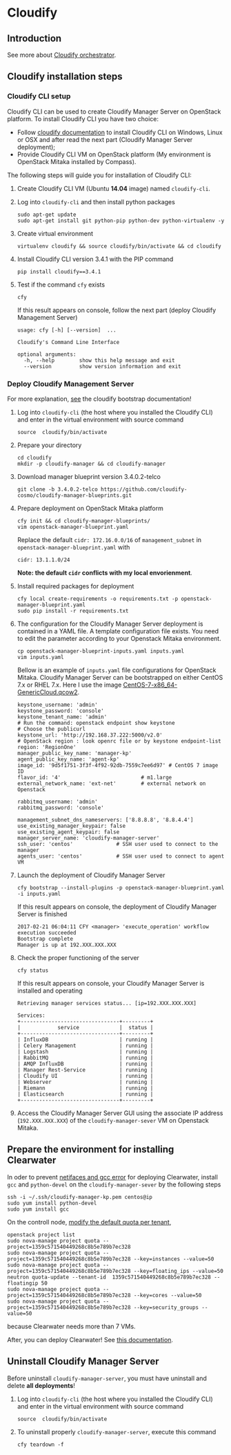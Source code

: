 # Cloudify

## Introduction

See more about [Cloudify orchestrator](http://getcloudify.org/cloud_orchestration_cloud_automation.html).


## Cloudify installation steps

### Cloudify CLI setup

Cloudify CLI can be used to create Cloudify Manager Server on OpenStack platform. To install Cloudify CLI you have two choice:

* Follow [cloudify documentation](http://docs.getcloudify.org/3.4.0/intro/installation/) to install Cloudify CLI on Windows, Linux or OSX and after read the next part (Cloudify Manager Server deployment);
* Provide Cloudify CLI VM on OpenStack platform (My environment is OpenStack Mitaka installed by Compass).

The following steps will guide you for installation of Cloudify CLI:

1. Create Cloudify CLI VM (Ubuntu **14.04** image) named `cloudify-cli`.
1. Log into `cloudify-cli` and then install python packages

   ```shell
   sudo apt-get update
   sudo apt-get install git python-pip python-dev python-virtualenv -y
   ```
1. Create virtual environment

   ```shell
   virtualenv cloudify && source cloudify/bin/activate && cd cloudify
   ```
1. Install Cloudify CLI version 3.4.1 with the PIP command <br>

   ```shell
   pip install cloudify==3.4.1
   ```
1. Test if the command `cfy` exists <br>

   ```
   cfy
   ```
   If this result appears on console, follow the next part (deploy Cloudify Management Server) <br>

   ```
   usage: cfy [-h] [--version]  ...

   Cloudify's Command Line Interface

   optional arguments:
     -h, --help        show this help message and exit
     --version         show version information and exit
   ```


### Deploy Cloudify Management Server

For more explanation, [see](http://docs.getcloudify.org/3.4.0/manager/bootstrapping/) the cloudify bootstrap documentation!

1. Log into `cloudify-cli` (the host where you installed the Cloudify CLI) and enter in the virtual environment with source command <br>

   ```shell
   source  cloudify/bin/activate
   ```
1. Prepare your directory <br>

   ```shell
   cd cloudify
   mkdir -p cloudify-manager && cd cloudify-manager
   ```
1. Download manager blueprint version 3.4.0.2-telco <br>

   ```shell
   git clone -b 3.4.0.2-telco https://github.com/cloudify-cosmo/cloudify-manager-blueprints.git
   ```
1. Prepare deployment on OpenStack Mitaka platform <br>

   ```shell
   cfy init && cd cloudify-manager-blueprints/
   vim openstack-manager-blueprint.yaml
   ```
   Replace the default `cidr: 172.16.0.0/16` of `management_subnet` in `openstack-manager-blueprint.yaml` with

   ```
   cidr: 13.1.1.0/24
   ```
   **Note: the default `cidr` conflicts with my local envorienment**.
1. Install required packages for deployment <br>

   ``` shell
   cfy local create-requirements -o requirements.txt -p openstack-manager-blueprint.yaml
   sudo pip install -r requirements.txt
   ```
1. The configuration for the Cloudify Manager Server deployment is contained in a YAML file. A template configuration file exists. You need to edit the parameter according to your Openstack Mitaka environment. <br>

   ```
   cp openstack-manager-blueprint-inputs.yaml inputs.yaml
   vim inputs.yaml
   ```
   Bellow is an example of `inputs.yaml` file configurations for OpenStack Mitaka. Cloudify Manager Server can be bootstrapped on either CentOS 7.x or RHEL 7.x. Here I use the image [CentOS-7-x86_64-GenericCloud.qcow2](https://cloud.centos.org/centos/7/images/CentOS-7-x86_64-GenericCloud.qcow2).

   ```
   keystone_username: 'admin'
   keystone_password: 'console'
   keystone_tenant_name: 'admin'
   # Run the command: openstack endpoint show keystone
   # Choose the publicurl
   keystone_url: 'http://192.168.37.222:5000/v2.0'
   # OpenStack region : look openrc file or by keystone endpoint-list
   region: 'RegionOne'
   manager_public_key_name: 'manager-kp'
   agent_public_key_name: 'agent-kp'
   image_id: '9d5f1751-3f3f-4f92-92db-7559c7ee6d97' # CentOS 7 image ID
   flavor_id: '4'                          # m1.large
   external_network_name: 'ext-net'        # external network on Openstack

   rabbitmq_username: 'admin'
   rabbitmq_password: 'console'

   management_subnet_dns_nameservers: ['8.8.8.8', '8.8.4.4']
   use_existing_manager_keypair: false
   use_existing_agent_keypair: false
   manager_server_name: 'cloudify-manager-server'
   ssh_user: 'centos'              # SSH user used to connect to the manager
   agents_user: 'centos'           # SSH user used to connect to agent VM
   ```
1. Launch the deployment of Cloudify Manager Server <br>

   ```shell
   cfy bootstrap --install-plugins -p openstack-manager-blueprint.yaml -i inputs.yaml
   ```
   If this result appears on console, the deployment of Cloudify Manager Server is finished <br>

   ```
   2017-02-21 06:04:11 CFY <manager> 'execute_operation' workflow execution succeeded
   Bootstrap complete
   Manager is up at 192.XXX.XXX.XXX
   ```
1. Check the proper functioning of the server <br>

   ```
   cfy status
   ```
   If this result appears on console, your Cloudify Manager Server is installed and operating <br>

   ```
   Retrieving manager services status... [ip=192.XXX.XXX.XXX]

   Services:
   +--------------------------------+---------+
   |            service             |  status |
   +--------------------------------+---------+
   | InfluxDB                       | running |
   | Celery Management              | running |
   | Logstash                       | running |
   | RabbitMQ                       | running |
   | AMQP InfluxDB                  | running |
   | Manager Rest-Service           | running |
   | Cloudify UI                    | running |
   | Webserver                      | running |
   | Riemann                        | running |
   | Elasticsearch                  | running |
   +--------------------------------+---------+
   ```
1. Access the Cloudify Manager Server GUI using the associate IP address (`192.XXX.XXX.XXX`) of the `cloudify-manager-sever` VM on Openstack Mitaka.


## Prepare the environment for installing Clearwater

In oder to prevent [netifaces and gcc error](https://groups.google.com/forum/#!topic/cloudify-users/xymyZ362zvQ) for
deploying Clearwater, install `gcc` and `python-devel` on the `cloudify-manager-sever` by the following steps

```shell
ssh -i ~/.ssh/cloudify-manager-kp.pem centos@ip
sudo yum install python-devel
sudo yum install gcc
```

On the controll node, [modify the default quota per tenant](http://www.sebastien-han.fr/blog/2012/09/19/openstack-play-with-quota/),

```shell
openstack project list
sudo nova-manage project quota --project=1359c571540449268c8b5e789b7ec328
sudo nova-manage project quota --project=1359c571540449268c8b5e789b7ec328 --key=instances --value=50
sudo nova-manage project quota --project=1359c571540449268c8b5e789b7ec328 --key=floating_ips --value=50
neutron quota-update --tenant-id  1359c571540449268c8b5e789b7ec328 --floatingip 50
sudo nova-manage project quota --project=1359c571540449268c8b5e789b7ec328 --key=cores --value=50
sudo nova-manage project quota --project=1359c571540449268c8b5e789b7ec328 --key=security_groups --value=50
```

because Clearwater needs more than 7 VMs.

After, you can deploy Clearwater! See [this documentation](clearwater.md).


## Uninstall Cloudify Manager Server

Before uninstall `cloudify-manager-server`, you must have uninstall and delete **all deployments**!

1. Log into `cloudify-cli` (the host where you installed the Cloudify CLI) and enter in the virtual environment with source command <br>

   ```shell
   source  cloudify/bin/activate
   ```
1. To uninstall properly `cloudify-manager-server`, execute this command <br>

   ```shell
   cfy teardown -f
   ```
